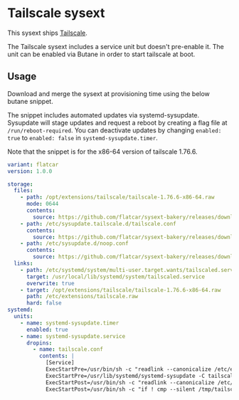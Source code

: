 # Tailscale sysext

This sysext ships [Tailscale](https://tailscale.com/).


The Tailscale sysext includes a service unit but doesn't pre-enable it.
The unit can be enabled via Butane in order to start tailscale at boot.

## Usage

Download and merge the sysext at provisioning time using the below butane snippet.

The snippet includes automated updates via systemd-sysupdate.
Sysupdate will stage updates and request a reboot by creating a flag file at `/run/reboot-required`.
You can deactivate updates by changing `enabled: true` to `enabled: false` in `systemd-sysupdate.timer`.

Note that the snippet is for the x86-64 version of tailscale 1.76.6.

```yaml
variant: flatcar
version: 1.0.0

storage:
  files:
    - path: /opt/extensions/tailscale/tailscale-1.76.6-x86-64.raw
      mode: 0644
      contents:
        source: https://github.com/flatcar/sysext-bakery/releases/download/latest/tailscale-1.76.6-x86-64.raw
    - path: /etc/sysupdate.tailscale.d/tailscale.conf
      contents:
        source: https://github.com/flatcar/sysext-bakery/releases/download/latest/tailscale.conf
    - path: /etc/sysupdate.d/noop.conf
      contents:
        source: https://github.com/flatcar/sysext-bakery/releases/download/latest/noop.conf
  links:
    - path: /etc/systemd/system/multi-user.target.wants/tailscaled.service
      target: /usr/local/lib/systemd/system/tailscaled.service
      overwrite: true
    - target: /opt/extensions/tailscale/tailscale-1.76.6-x86-64.raw
      path: /etc/extensions/tailscale.raw
      hard: false
systemd:
  units:
    - name: systemd-sysupdate.timer
      enabled: true
    - name: systemd-sysupdate.service
      dropins:
        - name: tailscale.conf
          contents: |
            [Service]
            ExecStartPre=/usr/bin/sh -c "readlink --canonicalize /etc/extensions/tailscale.raw > /tmp/tailscale"
            ExecStartPre=/usr/lib/systemd/systemd-sysupdate -C tailscale update
            ExecStartPost=/usr/bin/sh -c "readlink --canonicalize /etc/extensions/tailscale.raw > /tmp/tailscale-new"
            ExecStartPost=/usr/bin/sh -c "if ! cmp --silent /tmp/tailscale /tmp/tailscale-new; then touch /run/reboot-required; fi"
```
